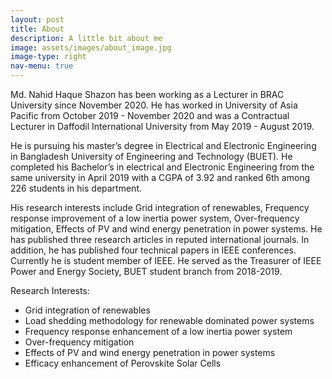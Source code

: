 ```yaml
---
layout: post
title: About
description: A little bit about me 
image: assets/images/about_image.jpg
image-type: right
nav-menu: true
---
```


Md. Nahid Haque Shazon has been working as a Lecturer in BRAC University since November 2020. He has worked in University of Asia Pacific from October 2019 - November 2020 and was a Contractual Lecturer in Daffodil International University from May 2019 - August 2019.

He is pursuing his master’s degree in Electrical and Electronic Engineering in Bangladesh University of Engineering and Technology (BUET). He completed his Bachelor’s in electrical and Electronic Engineering from the same university in April 2019 with a CGPA of 3.92 and ranked 6th among 226 students in his department.

His research interests include Grid integration of renewables, Frequency response improvement of a low inertia power system, Over-frequency mitigation, Effects of PV and wind energy penetration in power systems. He has published three research articles in reputed international journals. In addition, he has published four technical papers in IEEE conferences. Currently he is student member of IEEE. He served as the Treasurer of IEEE Power and Energy Society, BUET student branch from 2018-2019.  

Research Interests:
* Grid integration of renewables
* Load shedding methodology for renewable dominated power systems
* Frequency response enhancement of a low inertia power system
* Over-frequency mitigation
* Effects of PV and wind energy penetration in power systems
* Efficacy enhancement of Perovskite Solar Cells
